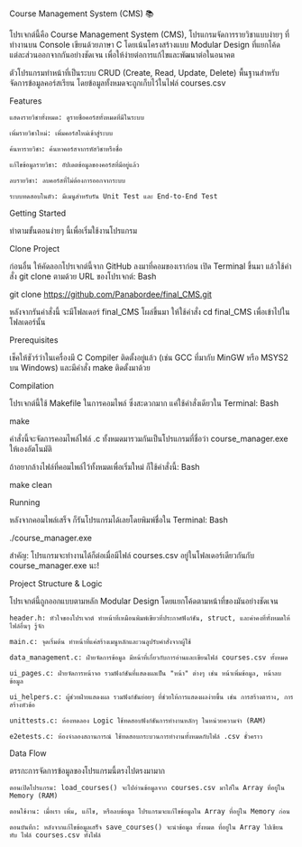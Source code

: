 

Course Management System (CMS) 📚

โปรเจกต์นี้คือ Course Management System (CMS), โปรแกรมจัดการรายวิชาแบบง่ายๆ ที่ทำงานบน Console เขียนด้วยภาษา C โดยเน้นโครงสร้างแบบ Modular Design ที่แยกโค้ดแต่ละส่วนออกจากกันอย่างชัดเจน เพื่อให้ง่ายต่อการแก้ไขและพัฒนาต่อในอนาคต

ตัวโปรแกรมทำหน้าที่เป็นระบบ CRUD (Create, Read, Update, Delete) พื้นฐานสำหรับจัดการข้อมูลคอร์สเรียน โดยข้อมูลทั้งหมดจะถูกเก็บไว้ในไฟล์ courses.csv

Features

    แสดงรายวิชาทั้งหมด: ดูรายชื่อคอร์สทั้งหมดที่มีในระบบ

    เพิ่มรายวิชาใหม่: เพิ่มคอร์สใหม่เข้าสู่ระบบ

    ค้นหารายวิชา: ค้นหาคอร์สจากรหัสวิชาหรือชื่อ

    แก้ไขข้อมูลรายวิชา: อัปเดตข้อมูลของคอร์สที่มีอยู่แล้ว

    ลบรายวิชา: ลบคอร์สที่ไม่ต้องการออกจากระบบ

    ระบบทดสอบในตัว: มีเมนูสำหรับรัน Unit Test และ End-to-End Test

Getting Started

ทำตามขั้นตอนง่ายๆ นี้เพื่อเริ่มใช้งานโปรแกรม

Clone Project

ก่อนอื่น ให้คัดลอกโปรเจกต์นี้จาก GitHub ลงมาที่คอมของเราก่อน เปิด Terminal ขึ้นมา แล้วใช้คำสั่ง git clone ตามด้วย URL ของโปรเจกต์:
Bash

git clone https://github.com/Panabordee/final_CMS.git

หลังจากรันคำสั่งนี้ จะมีโฟลเดอร์ final_CMS โผล่ขึ้นมา ให้ใช้คำสั่ง cd final_CMS เพื่อเข้าไปในโฟลเดอร์นั้น

Prerequisites

เช็คให้ชัวร์ว่าในเครื่องมี C Compiler ติดตั้งอยู่แล้ว (เช่น GCC ที่มากับ MinGW หรือ MSYS2 บน Windows) และมีคำสั่ง make ติดตั้งมาด้วย

Compilation

โปรเจกต์นี้ใช้ Makefile ในการคอมไพล์ ซึ่งสะดวกมาก แค่ใช้คำสั่งเดียวใน Terminal:
Bash

make

คำสั่งนี้จะจัดการคอมไพล์ไฟล์ .c ทั้งหมดมารวมกันเป็นโปรแกรมที่ชื่อว่า course_manager.exe ให้เองอัตโนมัติ

ถ้าอยากล้างไฟล์ที่คอมไพล์ไว้ทั้งหมดเพื่อเริ่มใหม่ ก็ใช้คำสั่งนี้:
Bash

make clean

Running

หลังจากคอมไพล์เสร็จ ก็รันโปรแกรมได้เลยโดยพิมพ์ชื่อใน Terminal:
Bash

./course_manager.exe

สำคัญ: โปรแกรมจะทำงานได้ก็ต่อเมื่อมีไฟล์ courses.csv อยู่ในโฟลเดอร์เดียวกันกับ course_manager.exe นะ!

Project Structure & Logic

โปรเจกต์นี้ถูกออกแบบตามหลัก Modular Design โดยแยกโค้ดตามหน้าที่ของมันอย่างชัดเจน

    header.h: หัวใจของโปรเจกต์ ทำหน้าที่เหมือนพิมพ์เขียวที่ประกาศฟังก์ชัน, struct, และค่าคงที่ทั้งหมดให้ไฟล์อื่นๆ รู้จัก

    main.c: จุดเริ่มต้น ทำหน้าที่แค่สร้างเมนูหลักและวนลูปรับคำสั่งจากผู้ใช้

    data_management.c: ฝ่ายจัดการข้อมูล มีหน้าที่เกี่ยวกับการอ่านและเขียนไฟล์ courses.csv ทั้งหมด

    ui_pages.c: ฝ่ายจัดการหน้าจอ รวมฟังก์ชันที่แสดงผลเป็น "หน้า" ต่างๆ เช่น หน้าเพิ่มข้อมูล, หน้าลบข้อมูล

    ui_helpers.c: ผู้ช่วยฝ่ายแสดงผล รวมฟังก์ชันย่อยๆ ที่ช่วยให้การแสดงผลง่ายขึ้น เช่น การสร้างตาราง, การสร้างหัวข้อ

    unittests.c: ห้องทดลอง Logic ใช้ทดสอบฟังก์ชันการทำงานหลักๆ ในหน่วยความจำ (RAM)

    e2etests.c: ห้องจำลองสถานการณ์ ใช้ทดสอบกระบวนการทำงานทั้งหมดกับไฟล์ .csv ชั่วคราว

Data Flow

ตรรกะการจัดการข้อมูลของโปรแกรมนี้ตรงไปตรงมามาก

    ตอนเปิดโปรแกรม: load_courses() จะไปอ่านข้อมูลจาก courses.csv มาใส่ใน Array ที่อยู่ใน Memory (RAM)

    ตอนใช้งาน: เมื่อเรา เพิ่ม, แก้ไข, หรือลบข้อมูล โปรแกรมจะแก้ไขข้อมูลใน Array ที่อยู่ใน Memory ก่อน

    ตอนบันทึก: หลังจากแก้ไขข้อมูลเสร็จ save_courses() จะนำข้อมูล ทั้งหมด ที่อยู่ใน Array ไปเขียน ทับ ไฟล์ courses.csv ทั้งไฟล์
